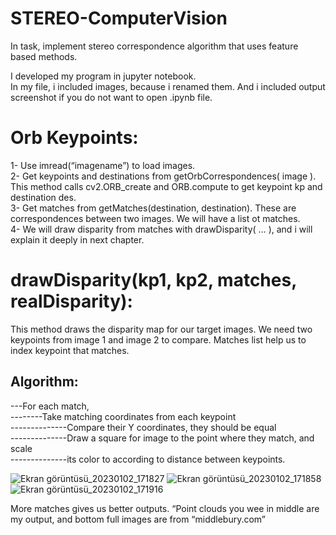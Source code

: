 # STEREO-ComputerVision
In task, implement stereo correspondence algorithm that uses feature based methods.

I developed my program in jupyter notebook.<br />
In my file, i included images, because i renamed them. And i included output
screenshot if you do not want to open .ipynb file. 

# Orb Keypoints:
1- Use imread(“imagename”) to load images.<br />
2- Get keypoints and destinations from getOrbCorrespondences( image ).<br />
This method calls cv2.ORB_create and ORB.compute to get keypoint kp
and destination des.<br />
3- Get matches from getMatches(destination, destination). These are
correspondences between two images. We will have a list ot matches.<br />
4- We will draw disparity from matches with drawDisparity( … ), and i will
explain it deeply in next chapter.<br />

# drawDisparity(kp1, kp2, matches, realDisparity):
This method draws the disparity map for our target images. We need two
keypoints from image 1 and image 2 to compare. Matches list help us to index
keypoint that matches.<br />
## Algorithm:<br />
---For each match,<br />
--------Take matching coordinates from each keypoint<br />
--------------Compare their Y coordinates, they should be equal<br />
--------------Draw a square for image to the point where they match, and scale<br />
--------------its color to according to distance between keypoints.<br />

![Ekran görüntüsü_20230102_171827](https://user-images.githubusercontent.com/61903795/210243422-bf89d64e-dc07-4b61-bb8c-745d5416884e.png)
![Ekran görüntüsü_20230102_171858](https://user-images.githubusercontent.com/61903795/210243501-2c9a9907-7cf3-4b20-9eb4-c6e552ca74d8.png)
![Ekran görüntüsü_20230102_171916](https://user-images.githubusercontent.com/61903795/210243539-1d599c6c-6680-4f8b-b8dc-c4bb50b3e2a9.png)

More matches gives us better
outputs. “Point clouds you wee in middle are my output, and bottom full
images are from “middlebury.com”
